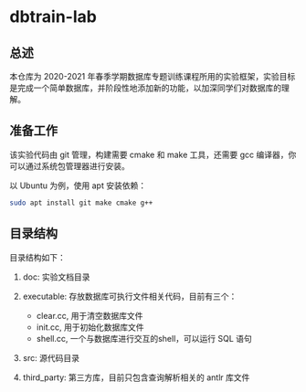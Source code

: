 # dbtrain-lab

## 总述

本仓库为 2020-2021 年春季学期数据库专题训练课程所用的实验框架，实验目标是完成一个简单数据库，并阶段性地添加新的功能，以加深同学们对数据库的理解。

## 准备工作

该实验代码由 git 管理，构建需要 cmake 和 make 工具，还需要 gcc 编译器，你可以通过系统包管理器进行安装。

以 Ubuntu 为例，使用 apt 安装依赖：

```bash
sudo apt install git make cmake g++
```

## 目录结构

目录结构如下：

1. doc: 实验文档目录

2. executable: 存放数据库可执行文件相关代码，目前有三个：

    - clear.cc, 用于清空数据库文件
    - init.cc, 用于初始化数据库文件
    - shell.cc, 一个与数据库进行交互的shell，可以运行 SQL 语句

3. src: 源代码目录

4. third_party: 第三方库，目前只包含查询解析相关的 antlr 库文件
